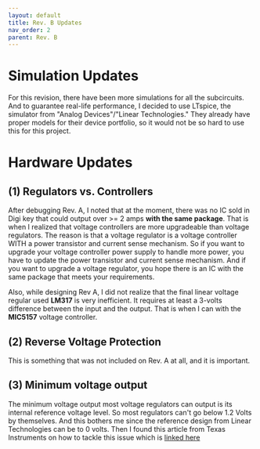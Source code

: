 ```yaml
---
layout: default
title: Rev. B Updates
nav_order: 2
parent: Rev. B
---
```


# Simulation Updates

For this revision, there have been more simulations for all the subcircuits. And to guarantee real-life performance, I decided to use LTspice, the simulator from "Analog Devices"/"Linear Technologies." They already have proper models for their device portfolio, so it would not be so hard to use this for this project. 

# Hardware Updates

## (1) Regulators vs. Controllers

After debugging Rev. A, I noted that at the moment, there was no IC sold in Digi key that could output over >= 2 amps **with the same package**.  That is when I realized that voltage controllers are more upgradeable than voltage regulators. The reason is that a voltage regulator is a voltage controller WITH a power transistor and current sense mechanism. So if you want to upgrade your voltage controller power supply to handle more power, you have to update the power transistor and current sense mechanism. And if you want to upgrade a voltage regulator, you hope there is an IC with the same package that meets your requirements. 

Also, while designing Rev A, I did not realize that the final linear voltage regular used **LM317** is very inefficient. It requires at least a 3-volts difference between the input and the output. That is when I can with the **MIC5157** voltage controller. 

## (2) Reverse Voltage Protection

This is something that was not included on Rev. A at all, and it is important. 

## (3) Minimum voltage output

The minimum voltage output most voltage regulators can output is its internal reference voltage level. So most regulators can't go below 1.2 Volts by themselves. And this bothers me since the reference design from Linear Technologies can be to 0 volts. Then I found this article from Texas Instruments on how to tackle this issue which is [linked here](https://github.com/edmugu/arduino_adjustable_power_supply/blob/master/documentation/TI_Below_1V2.pdf) 



